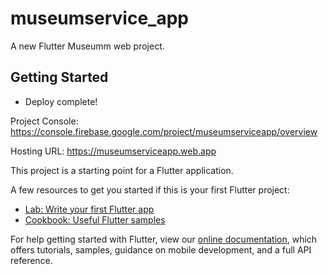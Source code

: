# museumservice_app

A new Flutter Museumm web project.

## Getting Started

+  Deploy complete!

Project Console: https://console.firebase.google.com/project/museumserviceapp/overview


Hosting URL: https://museumserviceapp.web.app


This project is a starting point for a Flutter application.

A few resources to get you started if this is your first Flutter project:

- [Lab: Write your first Flutter app](https://flutter.dev/docs/get-started/codelab)
- [Cookbook: Useful Flutter samples](https://flutter.dev/docs/cookbook)

For help getting started with Flutter, view our
[online documentation](https://flutter.dev/docs), which offers tutorials,
samples, guidance on mobile development, and a full API reference.

